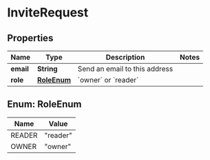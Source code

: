 

# InviteRequest


## Properties

| Name | Type | Description | Notes |
|------------ | ------------- | ------------- | -------------|
|**email** | **String** | Send an email to this address |  |
|**role** | [**RoleEnum**](#RoleEnum) | &#x60;owner&#x60; or &#x60;reader&#x60; |  |



## Enum: RoleEnum

| Name | Value |
|---- | -----|
| READER | &quot;reader&quot; |
| OWNER | &quot;owner&quot; |



